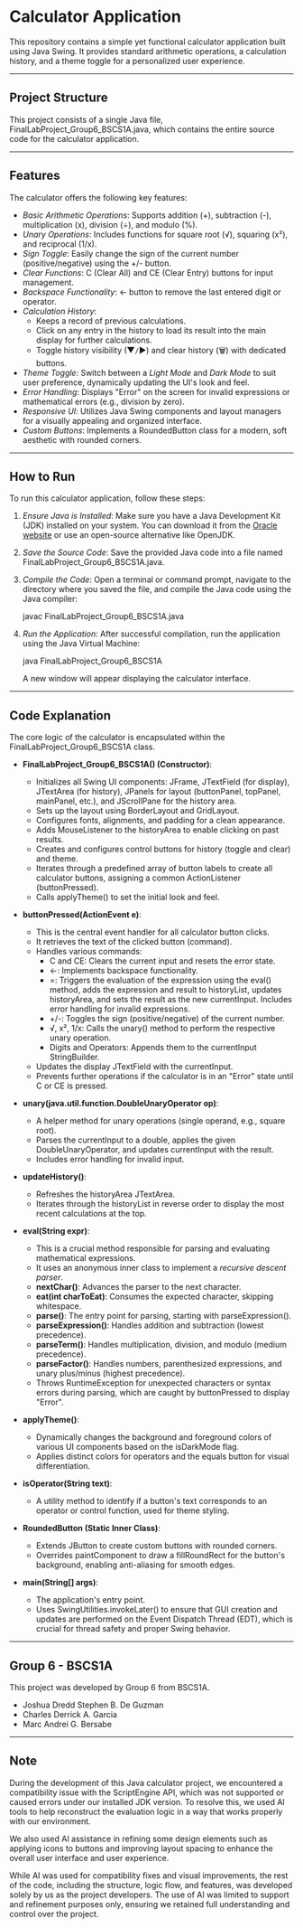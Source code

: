 # Calculator Application

This repository contains a simple yet functional calculator application built using Java Swing. It provides standard arithmetic operations, a calculation history, and a theme toggle for a personalized user experience.

---

## Project Structure

This project consists of a single Java file, FinalLabProject_Group6_BSCS1A.java, which contains the entire source code for the calculator application.

---

## Features

The calculator offers the following key features:

* *Basic Arithmetic Operations*: Supports addition (+), subtraction (-), multiplication (x), division (÷), and modulo (%).
* *Unary Operations*: Includes functions for square root (√), squaring (x²), and reciprocal (1/x).
* *Sign Toggle*: Easily change the sign of the current number (positive/negative) using the +/- button.
* *Clear Functions*: C (Clear All) and CE (Clear Entry) buttons for input management.
* *Backspace Functionality*: ← button to remove the last entered digit or operator.
* *Calculation History*:
    * Keeps a record of previous calculations.
    * Click on any entry in the history to load its result into the main display for further calculations.
    * Toggle history visibility (▼`/`▶) and clear history (🗑) with dedicated buttons.
* *Theme Toggle*: Switch between a *Light Mode* and *Dark Mode* to suit user preference, dynamically updating the UI's look and feel.
* *Error Handling*: Displays "Error" on the screen for invalid expressions or mathematical errors (e.g., division by zero).
* *Responsive UI*: Utilizes Java Swing components and layout managers for a visually appealing and organized interface.
* *Custom Buttons*: Implements a RoundedButton class for a modern, soft aesthetic with rounded corners.

---

## How to Run

To run this calculator application, follow these steps:

1.  *Ensure Java is Installed*: Make sure you have a Java Development Kit (JDK) installed on your system. You can download it from the [Oracle website](https://www.oracle.com/java/technologies/downloads/) or use an open-source alternative like OpenJDK.

2.  *Save the Source Code*: Save the provided Java code into a file named FinalLabProject_Group6_BSCS1A.java.

3.  *Compile the Code*: Open a terminal or command prompt, navigate to the directory where you saved the file, and compile the Java code using the Java compiler:

    
    javac FinalLabProject_Group6_BSCS1A.java
    

4.  *Run the Application*: After successful compilation, run the application using the Java Virtual Machine:

    
    java FinalLabProject_Group6_BSCS1A
    

    A new window will appear displaying the calculator interface.

---

## Code Explanation

The core logic of the calculator is encapsulated within the FinalLabProject_Group6_BSCS1A class.

* **FinalLabProject_Group6_BSCS1A() (Constructor)**:
    * Initializes all Swing UI components: JFrame, JTextField (for display), JTextArea (for history), JPanels for layout (buttonPanel, topPanel, mainPanel, etc.), and JScrollPane for the history area.
    * Sets up the layout using BorderLayout and GridLayout.
    * Configures fonts, alignments, and padding for a clean appearance.
    * Adds MouseListener to the historyArea to enable clicking on past results.
    * Creates and configures control buttons for history (toggle and clear) and theme.
    * Iterates through a predefined array of button labels to create all calculator buttons, assigning a common ActionListener (buttonPressed).
    * Calls applyTheme() to set the initial look and feel.

* **buttonPressed(ActionEvent e)**:
    * This is the central event handler for all calculator button clicks.
    * It retrieves the text of the clicked button (command).
    * Handles various commands:
        * C and CE: Clears the current input and resets the error state.
        * ←: Implements backspace functionality.
        * =: Triggers the evaluation of the expression using the eval() method, adds the expression and result to historyList, updates historyArea, and sets the result as the new currentInput. Includes error handling for invalid expressions.
        * +/-: Toggles the sign (positive/negative) of the current number.
        * √, x², 1/x: Calls the unary() method to perform the respective unary operation.
        * Digits and Operators: Appends them to the currentInput
StringBuilder.
    * Updates the display
JTextField with the currentInput.
    * Prevents further operations if the calculator is in an "Error" state until C or CE is pressed.

* **unary(java.util.function.DoubleUnaryOperator op)**:
    * A helper method for unary operations (single operand, e.g., square root).
    * Parses the currentInput to a double, applies the given DoubleUnaryOperator, and updates currentInput with the result.
    * Includes error handling for invalid input.

* **updateHistory()**:
    * Refreshes the historyArea
JTextArea.
    * Iterates through the historyList in reverse order to display the most recent calculations at the top.

* **eval(String expr)**:
    * This is a crucial method responsible for parsing and evaluating mathematical expressions.
    * It uses an anonymous inner class to implement a *recursive descent parser*.
    * **nextChar()**: Advances the parser to the next character.
    * **eat(int charToEat)**: Consumes the expected character, skipping whitespace.
    * **parse()**: The entry point for parsing, starting with parseExpression().
    * **parseExpression()**: Handles addition and subtraction (lowest precedence).
    * **parseTerm()**: Handles multiplication, division, and modulo (medium precedence).
    * **parseFactor()**: Handles numbers, parenthesized expressions, and unary plus/minus (highest precedence).
    * Throws RuntimeException for unexpected characters or syntax errors during parsing, which are caught by buttonPressed to display "Error".

* **applyTheme()**:
    * Dynamically changes the background and foreground colors of various UI components based on the isDarkMode flag.
    * Applies distinct colors for operators and the equals button for visual differentiation.

* **isOperator(String text)**:
    * A utility method to identify if a button's text corresponds to an operator or control function, used for theme styling.

* **RoundedButton (Static Inner Class)**:
    * Extends JButton to create custom buttons with rounded corners.
    * Overrides paintComponent to draw a fillRoundRect for the button's background, enabling anti-aliasing for smooth edges.

* **main(String[] args)**:
    * The application's entry point.
    * Uses SwingUtilities.invokeLater() to ensure that GUI creation and updates are performed on the Event Dispatch Thread (EDT), which is crucial for thread safety and proper Swing behavior.

---

## Group 6 - BSCS1A

This project was developed by Group 6 from BSCS1A.
   * Joshua Dredd Stephen B. De Guzman
   * Charles Derrick A. Garcia
   * Marc Andrei G. Bersabe
---
## Note
During the development of this Java calculator project, we encountered a compatibility issue with the ScriptEngine API, which was not supported or caused errors under our installed JDK version. To resolve this, we used AI tools to help reconstruct the evaluation logic in a way that works properly with our environment.

We also used AI assistance in refining some design elements such as applying icons to buttons and improving layout spacing to enhance the overall user interface and user experience.

While AI was used for compatibility fixes and visual improvements, the rest of the code, including the structure, logic flow, and features, was developed solely by us as the project developers. The use of AI was limited to support and refinement purposes only, ensuring we retained full understanding and control over the project.
